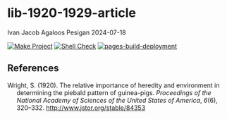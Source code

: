 lib-1920-1929-article
================
Ivan Jacob Agaloos Pesigan
2024-07-18

<!-- README.md is generated from .setup/readme/README.Rmd. Please edit that file -->
<!-- badges: start -->

[![Make
Project](https://github.com/ijapesigan/lib-1920-1929-article/actions/workflows/make.yml/badge.svg)](https://github.com/ijapesigan/lib-1920-1929-article/actions/workflows/make.yml)
[![Shell
Check](https://github.com/ijapesigan/lib-1920-1929-article/actions/workflows/shellcheck.yml/badge.svg)](https://github.com/ijapesigan/lib-1920-1929-article/actions/workflows/shellcheck.yml)
[![pages-build-deployment](https://github.com/ijapesigan/lib-1920-1929-article/actions/workflows/pages/pages-build-deployment/badge.svg)](https://github.com/ijapesigan/lib-1920-1929-article/actions/workflows/pages/pages-build-deployment)
<!-- badges: end -->

## References

<div id="refs" class="references csl-bib-body hanging-indent"
entry-spacing="0" line-spacing="2">

<div id="ref-Wright-1920" class="csl-entry">

Wright, S. (1920). The relative importance of heredity and environment
in determining the piebald pattern of guinea-pigs. *Proceedings of the
National Academy of Sciences of the United States of America*, *6*(6),
320–332. <http://www.jstor.org/stable/84353>

</div>

</div>
